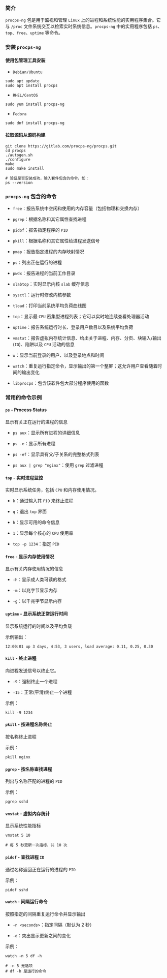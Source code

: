 ### 简介

`procps-ng` 包是用于监视和管理 `Linux` 上的进程和系统性能的实用程序集合。它与 `/proc` 文件系统交互以检索实时系统信息。`procps-ng` 中的实用程序包括 `ps`、`top`、`free`、`uptime` 等命令。

### 安装 `procps-ng`

#### 使用包管理工具安装

* `Debian/Ubuntu`

```shell
sudo apt update
sudo apt install procps
```

* `RHEL/CentOS`

```shell
sudo yum install procps-ng
```

* `Fedora`

```shell
sudo dnf install procps-ng
```

#### 拉取源码从源码构建

```shell
git clone https://gitlab.com/procps-ng/procps.git
cd procps
./autogen.sh
./configure
make
sudo make install

# 验证是否安装成功，输入套件包含的命令，如：
ps --version
```

### `procps-ng` 包含的命令

* `free`：报告系统中空闲和使用的内存容量（包括物理和交换内存）

* `pgrep`：根据名称和其它属性查找进程

* `pidof`：报告指定程序的 `PID`

* `pkill`：根据名称和其它属性给进程发送信号

* `pmap`：报告指定进程的内存映射情况

* `ps`：列出正在运行的进程

* `pwdx`：报告进程的当前工作目录

* `slabtop`：实时显示内核 `slab` 缓存信息

* `sysctl`：运行时修改内核参数

* `tload`：打印当前系统平均负荷曲线图

* `top`：显示最 `CPU` 密集型进程列表；它可以实时地连续查看处理器活动

* `uptime`：报告系统运行时长、登录用户数目以及系统平均负荷

* `vmstat`：报告虚拟内存统计信息、给出关于进程、内存、分页、块输入/输出(`IO`)、陷阱以及 `CPU` 活动的信息

* `w`：显示当前登录的用户、以及登录地点和时间

* `watch`：重复运行指定命令，显示输出的第一个整屏；这允许用户查看随着时间的输出变化

* `libprocps`：包含该软件包大部分程序使用的函数

### 常用的命令示例

#### `ps` -  Process Status

显示有关正在运行的进程的信息

* `ps aux`：显示所有进程的详细信息

* `ps -e`：显示所有进程

* `ps -ef`：显示具有父/子关系的完整格式列表

* `ps aux | grep "nginx"`：使用 `grep` 过滤进程

#### `top` - 实时进程监控

实时显示系统任务，包括 `CPU` 和内存使用情况。

* `k`：通过输入其 `PID` 来终止进程

* `q`：退出 `top` 界面

* `h`：显示可用的命令信息

* `1`：显示每个核心的 `CPU` 使用率

* `top -p 1234`：指定 `PID`

#### `free` - 显示内存使用情况

显示有关内存使用情况的信息

* `-h`：显示成人类可读的格式

* `-m`：以兆字节显示内存

* `-g`：以千兆字节显示内存

#### `uptime` - 显示系统正常运行时间

显示系统运行的时间以及平均负载

示例输出：

```shell
12:00:01 up 3 days, 4:53, 3 users, load average: 0.11, 0.25, 0.30
```

#### `kill` - 终止进程

向进程发送信号以终止它。

* `-9`：强制终止一个进程

* `-15`：正常(平滑)终止一个进程

示例：

```shell
kill -9 1234
```

#### `pkill` - 按进程名称终止

按名称终止进程

示例：

```shell
pkill nginx
```

#### `pgrep` - 按名称查找进程

列出与名称匹配的进程的 `PID`

示例：

```shell
pgrep sshd
```

#### `vmstat` - 虚拟内存统计

显示系统性能指标

```shell
vmstat 5 10

# 每 5 秒更新一次指标，共 10 次
```

#### `pidof` - 查找进程 `ID`

通过名称返回正在运行的进程的 `PID`

示例：

```shell
pidof sshd
```

#### `watch` - 间隔运行命令

按照指定的间隔重复运行命令并显示输出

* `-n <seconds>`：指定间隔（默认为 2 秒）

* `-d`：突出显示更新之间的变化

示例：

```shell
watch -n 5 df -h

# -n 5 是选项
# df -h 是运行的命令
```